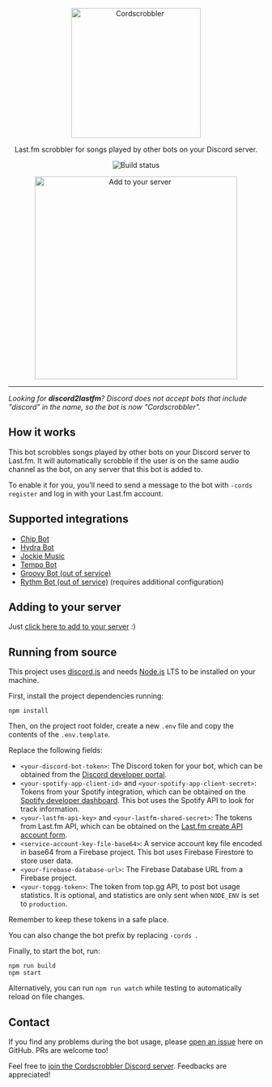 <div align="center">

<p>
	<img width="256" src="./assets/icon-and-name.svg" alt="Cordscrobbler"/>
</p>
<p>Last.fm scrobbler for songs played by other bots on your Discord server.</p>

![Build status](https://github.com/Erick2280/cordscrobbler/workflows/build/badge.svg)

<p>
    <a href="https://discord.com/oauth2/authorize?client_id=739266400476201061&permissions=2147994688&scope=bot" target="_blank" rel="noreferrer">
        <img width="400" src="./assets/add-to-your-server-button.svg" alt="Add to your server"/>
    </a>
</p>

</div>

---

_Looking for **discord2lastfm**? Discord does not accept bots that include "discord" in the name, so the bot is now "Cordscrobbler"._

## How it works

This bot scrobbles songs played by other bots on your Discord server to Last.fm. It will automatically scrobble if the user is on the same audio channel as the bot, on any server that this bot is added to.

To enable it for you, you'll need to send a message to the bot with `-cords register` and log in with your Last.fm account.

## Supported integrations

- [Chip Bot](https://chipbot.gg/)
- [Hydra Bot](https://hydra.bot/)
- [Jockie Music](https://jockiemusic.com/)
- [Tempo Bot](https://tempobot.net/)
- [Groovy Bot (out of service)](https://groovy.bot/)
- [Rythm Bot (out of service)](https://rythmbot.co/) (requires additional configuration)

## Adding to your server

Just [click here to add to your server](https://discord.com/oauth2/authorize?client_id=739266400476201061&permissions=2147994688&scope=bot) :)

## Running from source

This project uses [discord.js](https://discord.js.org/) and needs [Node.js](https://nodejs.org) LTS to be installed on your machine.

First, install the project dependencies running:

    npm install

Then, on the project root folder, create a new `.env` file and copy the contents of the `.env.template`.

Replace the following fields:
- `<your-discord-bot-token>`: The Discord token for your bot, which can be obtained from the [Discord developer portal](https://discordapp.com/developers/applications). 
- `<your-spotify-app-client-id>` and `<your-spotify-app-client-secret>`: Tokens from your Spotify integration, which can be obtained on the [Spotify developer dashboard](https://developer.spotify.com/dashboard/applications). This bot uses the Spotify API to look for track information.
- `<your-lastfm-api-key>` and `<your-lastfm-shared-secret>`: The tokens from Last.fm API, which can be obtained on the [Last.fm create API account form](https://www.last.fm/api/account/create).
- `<service-account-key-file-base64>`: A service account key file encoded in base64 from a Firebase project. This bot uses Firebase Firestore to store user data.
- `<your-firebase-database-url>`: The Firebase Database URL from a Firebase project.
- `<your-topgg-token>`: The token from top.gg API, to post bot usage statistics. It is optional, and statistics are only sent when `NODE_ENV` is set to `production`.

Remember to keep these tokens in a safe place.

You can also change the bot prefix by replacing `-cords `.

Finally, to start the bot, run:

    npm run build
    npm start

Alternatively, you can run `npm run watch` while testing to automatically reload on file changes.

## Contact

If you find any problems during the bot usage, please [open an issue](https://github.com/Erick2280/cordscrobbler/issues) here on GitHub. PRs are welcome too!

Feel free to [join the Cordscrobbler Discord server](https://discord.gg/yhGhQj6cGa). Feedbacks are appreciated!
